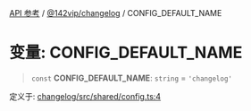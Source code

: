 [API 参考](../../../index.md) / [@142vip/changelog](../index.md) / CONFIG\_DEFAULT\_NAME

# 变量: CONFIG\_DEFAULT\_NAME

> `const` **CONFIG\_DEFAULT\_NAME**: `string` = `'changelog'`

定义于: [changelog/src/shared/config.ts:4](https://github.com/142vip/core-x/blob/a868d72f351cc457f350d05d38d540d6494a8ff2/packages/changelog/src/shared/config.ts#L4)
